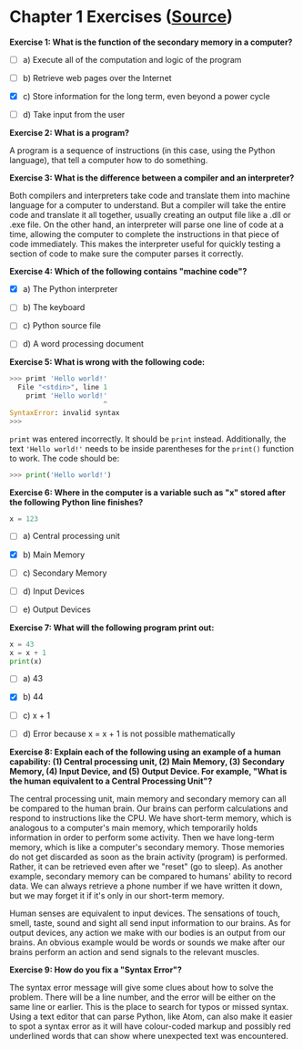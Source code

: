 # Chapter 1 Exercises ([Source](https://www.py4e.com/html3/01-intro))

**Exercise 1: What is the function of the secondary memory in a computer?**

- [ ] a) Execute all of the computation and logic of the program
- [ ] b) Retrieve web pages over the Internet
- [x] c) Store information for the long term, even beyond a power cycle
- [ ] d) Take input from the user


**Exercise 2: What is a program?**

A program is a sequence of instructions (in this case, using the Python language), that tell a computer how to do something.


**Exercise 3: What is the difference between a compiler and an interpreter?**

Both compilers and interpreters take code and translate them into machine language for a computer to understand. But a compiler will take the entire code and translate it all together, usually creating an output file like a .dll or .exe file. On the other hand, an interpreter will parse one line of code at a time, allowing the computer to complete the instructions in that piece of code immediately. This makes the interpreter useful for quickly testing a section of code to make sure the computer parses it correctly.


**Exercise 4: Which of the following contains "machine code"?**

- [x] a) The Python interpreter
- [ ] b) The keyboard
- [ ] c) Python source file
- [ ] d) A word processing document


**Exercise 5: What is wrong with the following code:**
```python
>>> primt 'Hello world!'
  File "<stdin>", line 1
    primt 'Hello world!'
                       ^
SyntaxError: invalid syntax
>>>
```

`primt` was entered incorrectly. It should be `print` instead. Additionally, the text `'Hello world!'` needs to be inside parentheses for the `print()` function to work. The code should be:
```python
>>> print('Hello world!')
```


**Exercise 6: Where in the computer is a variable such as "x" stored after the following Python line finishes?**
```python
x = 123
```
- [ ] a) Central processing unit
- [x] b) Main Memory
- [ ] c) Secondary Memory
- [ ] d) Input Devices
- [ ] e) Output Devices


**Exercise 7: What will the following program print out:**
```python
x = 43
x = x + 1
print(x)
```
- [ ] a) 43
- [x] b) 44
- [ ] c) x + 1
- [ ] d) Error because x = x + 1 is not possible mathematically


**Exercise 8: Explain each of the following using an example of a human capability: (1) Central processing unit, (2) Main Memory, (3) Secondary Memory, (4) Input Device, and (5) Output Device. For example, "What is the human equivalent to a Central Processing Unit"?**

The central processing unit, main memory and secondary memory can all be compared to the human brain. Our brains can perform calculations and respond to instructions like the CPU. We have short-term memory, which is analogous to a computer's main memory, which temporarily holds information in order to perform some activity. Then we have long-term memory, which is like a computer's secondary memory. Those memories do not get discarded as soon as the brain activity (program) is performed. Rather, it can be retrieved even after we "reset" (go to sleep). As another example, secondary memory can be compared to humans' ability to record data. We can always retrieve a phone number if we have written it down, but we may forget it if it's only in our short-term memory.

Human senses are equivalent to input devices. The sensations of touch, smell, taste, sound and sight all send input information to our brains. As for output devices, any action we make with our bodies is an output from our brains. An obvious example would be words or sounds we make after our brains perform an action and send signals to the relevant muscles.


**Exercise 9: How do you fix a "Syntax Error"?**

The syntax error message will give some clues about how to solve the problem. There will be a line number, and the error will be either on the same line or earlier. This is the place to search for typos or missed syntax. Using a text editor that can parse Python, like Atom, can also make it easier to spot a syntax error as it will have colour-coded markup and possibly red underlined words that can show where unexpected text was encountered.
